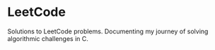 # LeetCode
Solutions to LeetCode problems. Documenting my journey of solving algorithmic challenges in C.
